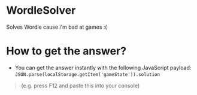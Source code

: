 # WordleSolver
Solves Wordle cause i'm bad at games :(

# How to get the answer?
 - You can get the answer instantly with the following JavaScript payload:
 ```JSON.parse(localStorage.getItem('gameState')).solution```
 
> (e.g. press F12 and paste this into your console)
